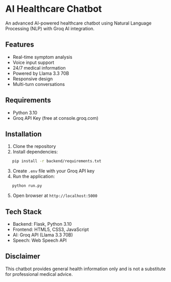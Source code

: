 # AI Healthcare Chatbot

An advanced AI-powered healthcare chatbot using Natural Language Processing (NLP) with Groq AI integration.

## Features
- Real-time symptom analysis
- Voice input support
- 24/7 medical information
- Powered by Llama 3.3 70B
- Responsive design
- Multi-turn conversations

## Requirements
- Python 3.10
- Groq API Key (free at console.groq.com)

## Installation

1. Clone the repository
2. Install dependencies:
```bash
   pip install -r backend/requirements.txt
```
3. Create `.env` file with your Groq API key
4. Run the application:
```bash
   python run.py
```
5. Open browser at `http://localhost:5000`

## Tech Stack
- Backend: Flask, Python 3.10
- Frontend: HTML5, CSS3, JavaScript
- AI: Groq API (Llama 3.3 70B)
- Speech: Web Speech API

## Disclaimer
This chatbot provides general health information only and is not a substitute for professional medical advice.